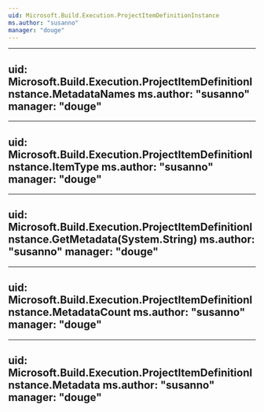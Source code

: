 ```yaml
---
uid: Microsoft.Build.Execution.ProjectItemDefinitionInstance
ms.author: "susanno"
manager: "douge"
---
```


---
uid: Microsoft.Build.Execution.ProjectItemDefinitionInstance.MetadataNames
ms.author: "susanno"
manager: "douge"
---

---
uid: Microsoft.Build.Execution.ProjectItemDefinitionInstance.ItemType
ms.author: "susanno"
manager: "douge"
---

---
uid: Microsoft.Build.Execution.ProjectItemDefinitionInstance.GetMetadata(System.String)
ms.author: "susanno"
manager: "douge"
---

---
uid: Microsoft.Build.Execution.ProjectItemDefinitionInstance.MetadataCount
ms.author: "susanno"
manager: "douge"
---

---
uid: Microsoft.Build.Execution.ProjectItemDefinitionInstance.Metadata
ms.author: "susanno"
manager: "douge"
---
